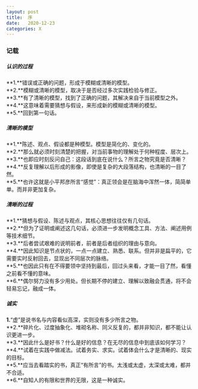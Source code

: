 ```yaml
---
layout: post
title:  序
date:   2020-12-23
categories: X
---
```


### 记载

##### 认识的过程

**1.**错误或正确的问题，形成于模糊或清晰的模型。  
**2.**模糊或清晰的模型，取决于是否经过多次实践检验与修正。  
**3.**有了清晰的模型，找到了正确的问题，其解决来自于当前模型之外。  
**4.**这意味着需要猜想与假设，来形成新的模糊或清晰的模型。  
**5.**回到第一句话。

##### 清晰的模型

**1.**陈述、观点、假设都是种模型。模型是简化的、变化的。  
**2.**那么就必须时刻清楚的把握，对当前事物的理解处于何种程度、层次上。  
**3.**也即应时刻反问自己：这段话到底在说什么？所言之物究竟是否清晰？  
**4.**反复理解以后形成的影像，即使是复杂的大段落结构，也清晰的一目了然。  
**5.**也许这就是小平邦彦所言“感觉”：真正领会是在脑海中浑然一体，简简单单。而并非更加复杂。

##### 清晰的过程

**1.**猜想与假设、陈述与观点，其核心思想往往仅有几句话。  
**2.**但为了证明或阐述这几句话，必须进一步发明概念工具、方法、阐述用例等技术细节。  
**3.**后者尝试艰难的说明前者，前者是后者组织的理由与意向。  
**4.**因此知识是节点状的，一点一点建立、熟悉、联系。但并非是扁平的，它需要实时反射回去，显现出不同层次的脉络。  
**5.**也因此只有在不得要领中坚持到最后，回过头来看，才能一目了然，看懂之前看不懂的意味。  
**6.**偶尔努力没有多少用处。但长期不停的建立、理解以致融会贯通，将不会轻易忘记，融成一体。

##### 诚实

**1.**“虚”是说书名与内容看似高深，实则没有多少所言之物。  
**2.**碎片化、过度抽象化、堆砌名称、同义反复的，都并非知识，都不能让认识更进一步。  
**3.**因此什么是好书？什么是好的信息？在无尽的信息中到底该如何学习？  
**4.**试着在实践中做减法。试着务实、求实。试着体会什么才是清晰的、现实的目标。  
**5.**应当去看踏实的书，真正“有所言”的书。太浅或太虚，太深或太难，都并不合适。  
**6.**自知人的有限和世界的无限，这是一种诚实。